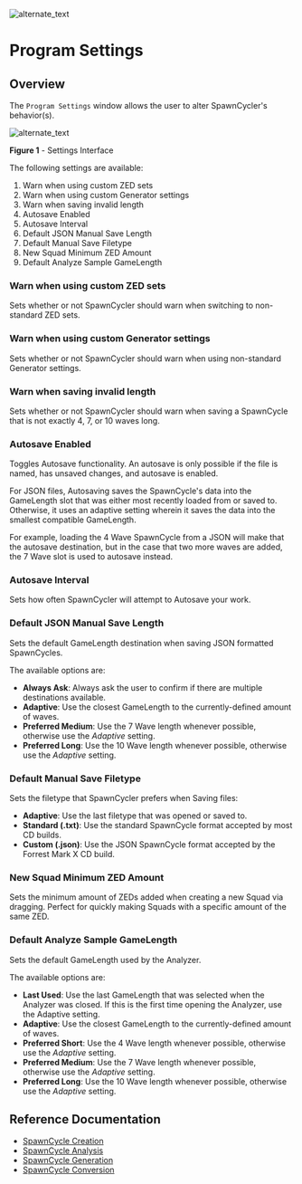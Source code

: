 ![alternate_text](https://i.imgur.com/E2mHK4E.png)

# Program Settings

## Overview
The `Program Settings` window allows the user to alter SpawnCycler's behavior(s).

![alternate_text](https://i.imgur.com/Y4FzPan.png)

**Figure 1** - Settings Interface

The following settings are available:
1. Warn when using custom ZED sets
2. Warn when using custom Generator settings
3. Warn when saving invalid length
4. Autosave Enabled
5. Autosave Interval
6. Default JSON Manual Save Length
7. Default Manual Save Filetype
8. New Squad Minimum ZED Amount
9. Default Analyze Sample GameLength

### Warn when using custom ZED sets
Sets whether or not SpawnCycler should warn when switching to non-standard ZED sets.

### Warn when using custom Generator settings
Sets whether or not SpawnCycler should warn when using non-standard Generator settings.

### Warn when saving invalid length
Sets whether or not SpawnCycler should warn when saving a SpawnCycle that is not exactly 4, 7, or 10 waves long.

### Autosave Enabled
Toggles Autosave functionality. An autosave is only possible if the file is named, has unsaved changes, and autosave is enabled.

For JSON files, Autosaving saves the SpawnCycle's data into the GameLength slot that was either most recently loaded from or saved to. Otherwise, it uses an adaptive setting wherein it saves the data into the smallest compatible GameLength.

For example, loading the 4 Wave SpawnCycle from a JSON will make that the autosave destination, but in the case that two more waves are added, the 7 Wave slot is used to autosave instead.

### Autosave Interval
Sets how often SpawnCycler will attempt to Autosave your work.

### Default JSON Manual Save Length
Sets the default GameLength destination when saving JSON formatted SpawnCycles.

The available options are:
- **Always Ask**: Always ask the user to confirm if there are multiple destinations available.
- **Adaptive**: Use the closest GameLength to the currently-defined amount of waves.
- **Preferred Medium**: Use the 7 Wave length whenever possible, otherwise use the *Adaptive* setting.
- **Preferred Long**: Use the 10 Wave length whenever possible, otherwise use the *Adaptive* setting.

### Default Manual Save Filetype
Sets the filetype that SpawnCycler prefers when Saving files:
- **Adaptive**: Use the last filetype that was opened or saved to.
- **Standard (.txt)**: Use the standard SpawnCycle format accepted by most CD builds.
- **Custom (.json)**: Use the JSON SpawnCycle format accepted by the Forrest Mark X CD build.

### New Squad Minimum ZED Amount
Sets the minimum amount of ZEDs added when creating a new Squad via dragging. Perfect for quickly making Squads with a specific amount of the same ZED.

### Default Analyze Sample GameLength
Sets the default GameLength used by the Analyzer.

The available options are:
- **Last Used**: Use the last GameLength that was selected when the Analyzer was closed. If this is the first time opening the Analyzer, use the Adaptive setting.
- **Adaptive**: Use the closest GameLength to the currently-defined amount of waves.
- **Preferred Short**: Use the 4 Wave length whenever possible, otherwise use the *Adaptive* setting.
- **Preferred Medium**: Use the 7 Wave length whenever possible, otherwise use the *Adaptive* setting.
- **Preferred Long**: Use the 10 Wave length whenever possible, otherwise use the *Adaptive* setting.


## Reference Documentation
- [SpawnCycle Creation](https://github.com/tamari92/spawncycler/blob/main/creation.md)
- [SpawnCycle Analysis](https://github.com/tamari92/spawncycler/blob/main/analysis.md)
- [SpawnCycle Generation](https://github.com/tamari92/spawncycler/blob/main/generation.md)
- [SpawnCycle Conversion](https://github.com/tamari92/spawncycler/blob/main/conversion.md)